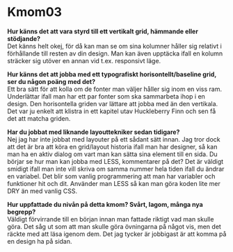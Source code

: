 Kmom03
===============================

**Hur känns det att vara styrd till ett vertikalt grid, hämmande eller stödjande?**  
Det känns helt okej, för då kan man se om sina kolumner håller sig relativt i förhållande till resten av din design. Man kan även upptäcka ifall en kolumn sträcker sig utöver en annan vid t.ex. responsivt läge. 

**Hur känns det att jobba med ett typografiskt horisontellt/baseline grid, ser du någon poäng med det?**  
Ett bra sätt för att kolla om de fonter man väljer håller sig inom en viss ram. Underlättar ifall man har ett par fonter som ska sammarbeta ihop i en design. Den horisontella griden var lättare att jobba med än den vertikala. Det var ju enkelt att klistra in ett kapitel utav Huckleberry Finn och sen få det att matcha griden.

**Har du jobbat med liknande layouttekniker sedan tidigare?**  
Nej jag har inte jobbat med layouter på ett sådant sätt innan. Jag tror dock att det är bra att köra en grid/layout historia ifall man har designer, så kan man ha en aktiv dialog om vart man kan sätta sina element till en sida.
Du börjar se hur man kan jobba med LESS, kommentarer på det?
Det är väldigt smidigt ifall man inte vill skriva om samma nummer hela tiden ifall du ändrar en variabel. Det blir som vanlig programmering att man har variabler och funktioner hit och dit. Använder man LESS så kan man göra koden lite mer DRY än med vanlig CSS.

**Hur uppfattade du nivån på detta kmom? Svårt, lagom, många nya begrepp?**  
Väldigt förvirrande till en början innan man fattade riktigt vad man skulle göra. Det såg ut som att man skulle göra övningarna på något vis, men det räckte med att läsa igenom dem. Det jag tycker är jobbigast är att komma på en design ha på sidan.
